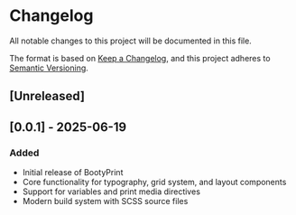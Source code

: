 # Changelog

All notable changes to this project will be documented in this file.

The format is based on [Keep a Changelog](https://keepachangelog.com/en/1.0.0/),
and this project adheres to [Semantic Versioning](https://semver.org/spec/v2.0.0.html).

## [Unreleased]

## [0.0.1] - 2025-06-19

### Added
- Initial release of BootyPrint
- Core functionality for typography, grid system, and layout components
- Support for variables and print media directives
- Modern build system with SCSS source files
